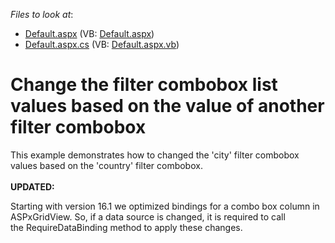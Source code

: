 <!-- default file list -->
*Files to look at*:

* [Default.aspx](./CS/WebSite/Default.aspx) (VB: [Default.aspx](./VB/WebSite/Default.aspx))
* [Default.aspx.cs](./CS/WebSite/Default.aspx.cs) (VB: [Default.aspx.vb](./VB/WebSite/Default.aspx.vb))
<!-- default file list end -->
# Change the filter combobox list values based on the value of another filter combobox


<p>This example demonstrates how to changed the 'city' filter combobox values based on the 'country' filter combobox.<br><br><strong>UPDATED:</strong></p>
<p>Starting with version 16.1 we optimized bindings for a combo box column in ASPxGridView. So, if a data source is changed, it is required to call the RequireDataBinding method to apply these changes. </p>

<br/>



